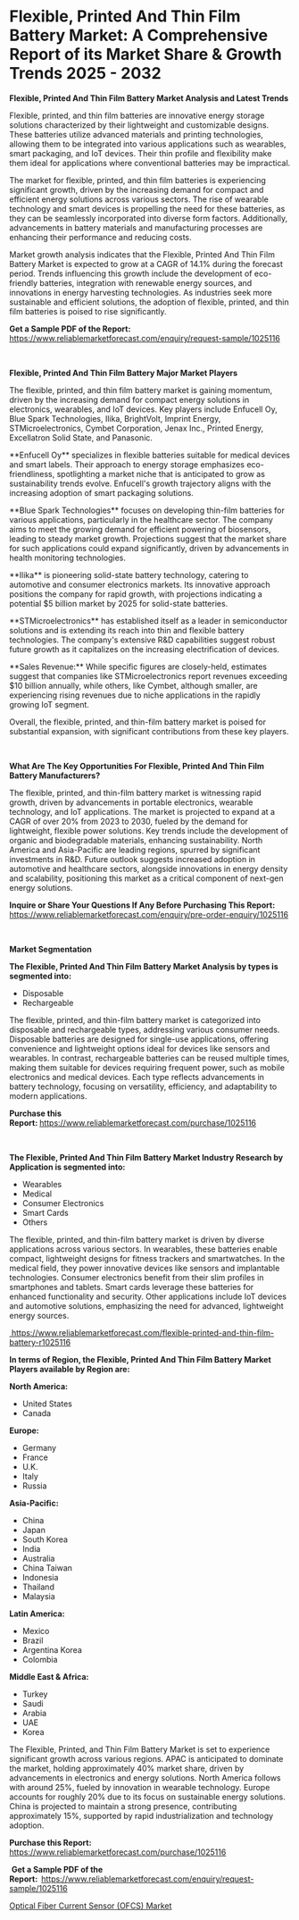 <p><h1>Flexible, Printed And Thin Film Battery Market: A Comprehensive Report of its Market Share & Growth Trends 2025 - 2032</h1></p><p><strong>Flexible, Printed And Thin Film Battery Market Analysis and Latest Trends</strong></p>
<p><p>Flexible, printed, and thin film batteries are innovative energy storage solutions characterized by their lightweight and customizable designs. These batteries utilize advanced materials and printing technologies, allowing them to be integrated into various applications such as wearables, smart packaging, and IoT devices. Their thin profile and flexibility make them ideal for applications where conventional batteries may be impractical.</p><p>The market for flexible, printed, and thin film batteries is experiencing significant growth, driven by the increasing demand for compact and efficient energy solutions across various sectors. The rise of wearable technology and smart devices is propelling the need for these batteries, as they can be seamlessly incorporated into diverse form factors. Additionally, advancements in battery materials and manufacturing processes are enhancing their performance and reducing costs.</p><p>Market growth analysis indicates that the Flexible, Printed And Thin Film Battery Market is expected to grow at a CAGR of 14.1% during the forecast period. Trends influencing this growth include the development of eco-friendly batteries, integration with renewable energy sources, and innovations in energy harvesting technologies. As industries seek more sustainable and efficient solutions, the adoption of flexible, printed, and thin film batteries is poised to rise significantly.</p></p>
<p><strong>Get a Sample PDF of the Report:&nbsp;</strong> <a href="https://www.reliablemarketforecast.com/enquiry/request-sample/1025116?utm_campaign=1899&utm_medium=2&utm_source=Github&utm_content=ia&utm_term=12022025&utm_id=flexible-printed-and-thin-film-battery">https://www.reliablemarketforecast.com/enquiry/request-sample/1025116</a></p>
<p>&nbsp;</p>
<p><strong>Flexible, Printed And Thin Film Battery Major Market Players</strong></p>
<p><p>The flexible, printed, and thin film battery market is gaining momentum, driven by the increasing demand for compact energy solutions in electronics, wearables, and IoT devices. Key players include Enfucell Oy, Blue Spark Technologies, Ilika, BrightVolt, Imprint Energy, STMicroelectronics, Cymbet Corporation, Jenax Inc., Printed Energy, Excellatron Solid State, and Panasonic.</p><p>**Enfucell Oy** specializes in flexible batteries suitable for medical devices and smart labels. Their approach to energy storage emphasizes eco-friendliness, spotlighting a market niche that is anticipated to grow as sustainability trends evolve. Enfucell's growth trajectory aligns with the increasing adoption of smart packaging solutions.</p><p>**Blue Spark Technologies** focuses on developing thin-film batteries for various applications, particularly in the healthcare sector. The company aims to meet the growing demand for efficient powering of biosensors, leading to steady market growth. Projections suggest that the market share for such applications could expand significantly, driven by advancements in health monitoring technologies.</p><p>**Ilika** is pioneering solid-state battery technology, catering to automotive and consumer electronics markets. Its innovative approach positions the company for rapid growth, with projections indicating a potential $5 billion market by 2025 for solid-state batteries.</p><p>**STMicroelectronics** has established itself as a leader in semiconductor solutions and is extending its reach into thin and flexible battery technologies. The company's extensive R&D capabilities suggest robust future growth as it capitalizes on the increasing electrification of devices.</p><p>**Sales Revenue:** While specific figures are closely-held, estimates suggest that companies like STMicroelectronics report revenues exceeding $10 billion annually, while others, like Cymbet, although smaller, are experiencing rising revenues due to niche applications in the rapidly growing IoT segment.</p><p>Overall, the flexible, printed, and thin-film battery market is poised for substantial expansion, with significant contributions from these key players.</p></p>
<p>&nbsp;</p>
<p><strong>What Are The Key Opportunities For Flexible, Printed And Thin Film Battery Manufacturers?</strong></p>
<p><p>The flexible, printed, and thin-film battery market is witnessing rapid growth, driven by advancements in portable electronics, wearable technology, and IoT applications. The market is projected to expand at a CAGR of over 20% from 2023 to 2030, fueled by the demand for lightweight, flexible power solutions. Key trends include the development of organic and biodegradable materials, enhancing sustainability. North America and Asia-Pacific are leading regions, spurred by significant investments in R&D. Future outlook suggests increased adoption in automotive and healthcare sectors, alongside innovations in energy density and scalability, positioning this market as a critical component of next-gen energy solutions.</p></p>
<p><strong>Inquire or Share Your Questions If Any Before Purchasing This Report:</strong> <a href="https://www.reliablemarketforecast.com/enquiry/pre-order-enquiry/1025116?utm_campaign=1899&utm_medium=2&utm_source=Github&utm_content=ia&utm_term=12022025&utm_id=flexible-printed-and-thin-film-battery">https://www.reliablemarketforecast.com/enquiry/pre-order-enquiry/1025116</a></p>
<p>&nbsp;</p>
<p><strong>Market Segmentation</strong></p>
<p><strong>The Flexible, Printed And Thin Film Battery Market Analysis by types is segmented into:</strong></p>
<p><ul><li>Disposable</li><li>Rechargeable</li></ul></p>
<p><p>The flexible, printed, and thin-film battery market is categorized into disposable and rechargeable types, addressing various consumer needs. Disposable batteries are designed for single-use applications, offering convenience and lightweight options ideal for devices like sensors and wearables. In contrast, rechargeable batteries can be reused multiple times, making them suitable for devices requiring frequent power, such as mobile electronics and medical devices. Each type reflects advancements in battery technology, focusing on versatility, efficiency, and adaptability to modern applications.</p></p>
<p><strong>Purchase this Report:&nbsp;</strong><a href="https://www.reliablemarketforecast.com/purchase/1025116?utm_campaign=1899&utm_medium=2&utm_source=Github&utm_content=ia&utm_term=12022025&utm_id=flexible-printed-and-thin-film-battery">https://www.reliablemarketforecast.com/purchase/1025116</a></p>
<p>&nbsp;</p>
<p><strong>The Flexible, Printed And Thin Film Battery Market Industry Research by Application is segmented into:</strong></p>
<p><ul><li>Wearables</li><li>Medical</li><li>Consumer Electronics</li><li>Smart Cards</li><li>Others</li></ul></p>
<p><p>The flexible, printed, and thin-film battery market is driven by diverse applications across various sectors. In wearables, these batteries enable compact, lightweight designs for fitness trackers and smartwatches. In the medical field, they power innovative devices like sensors and implantable technologies. Consumer electronics benefit from their slim profiles in smartphones and tablets. Smart cards leverage these batteries for enhanced functionality and security. Other applications include IoT devices and automotive solutions, emphasizing the need for advanced, lightweight energy sources.</p></p>
<p><a href="https://www.reliablemarketforecast.com/flexible-printed-and-thin-film-battery-r1025116?utm_campaign=1899&utm_medium=2&utm_source=Github&utm_content=ia&utm_term=12022025&utm_id=flexible-printed-and-thin-film-battery">&nbsp;https://www.reliablemarketforecast.com/flexible-printed-and-thin-film-battery-r1025116</a></p>
<p><strong>In terms of Region, the Flexible, Printed And Thin Film Battery Market Players available by Region are:</strong></p>
<p>
    <p> <strong> North America: </strong>
        <ul>
            <li>United States</li>
            <li>Canada</li>
        </ul>
        </p> 
    <p> <strong> Europe: </strong>
        <ul>
            <li>Germany</li>
            <li>France</li>
            <li>U.K.</li>
            <li>Italy</li>
            <li>Russia</li>
        </ul>
        </p> 
    <p> <strong> Asia-Pacific: </strong>
        <ul>
            <li>China</li>
            <li>Japan</li>
            <li>South Korea</li>
            <li>India</li>
            <li>Australia</li>
            <li>China Taiwan</li>
            <li>Indonesia</li>
            <li>Thailand</li>
            <li>Malaysia</li>
        </ul>
        </p> 
    <p> <strong> Latin America: </strong>
        <ul>
            <li>Mexico</li>
            <li>Brazil</li>
            <li>Argentina Korea</li>
            <li>Colombia</li>
        </ul>
        </p> 
    <p> <strong> Middle East & Africa: </strong>
        <ul>
            <li>Turkey</li>
            <li>Saudi</li>
            <li>Arabia</li>
            <li>UAE</li>
            <li>Korea</li>
        </ul>
    </p>
    </p>
<p><p>The Flexible, Printed, and Thin Film Battery Market is set to experience significant growth across various regions. APAC is anticipated to dominate the market, holding approximately 40% market share, driven by advancements in electronics and energy solutions. North America follows with around 25%, fueled by innovation in wearable technology. Europe accounts for roughly 20% due to its focus on sustainable energy solutions. China is projected to maintain a strong presence, contributing approximately 15%, supported by rapid industrialization and technology adoption.</p></p>
<p><strong>Purchase this Report: </strong><a href="https://www.reliablemarketforecast.com/purchase/1025116?utm_campaign=1899&utm_medium=2&utm_source=Github&utm_content=ia&utm_term=12022025&utm_id=flexible-printed-and-thin-film-battery">https://www.reliablemarketforecast.com/purchase/1025116</a></p>
<p>&nbsp;<strong>Get a Sample PDF of the Report:&nbsp;&nbsp;</strong><a href="https://www.reliablemarketforecast.com/enquiry/request-sample/1025116?utm_campaign=1899&utm_medium=2&utm_source=Github&utm_content=ia&utm_term=12022025&utm_id=flexible-printed-and-thin-film-battery">https://www.reliablemarketforecast.com/enquiry/request-sample/1025116</a></p>
<p><strong></strong></p>
<p><p><a href="https://github.com/YashRP12/Market-Research-Report-List-7/blob/main/optical-fiber-current-sensor-ofcs-market.md?utm_campaign=1899&utm_medium=2&utm_source=Github&utm_content=ia&utm_term=12022025&utm_id=flexible-printed-and-thin-film-battery">Optical Fiber Current Sensor (OFCS) Market</a></p></p>